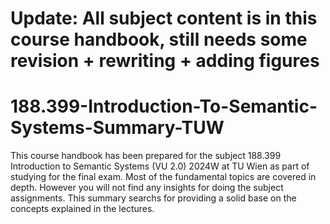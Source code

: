 # Update: All subject content is in this course handbook, still needs some revision + rewriting + adding figures

# 188.399-Introduction-To-Semantic-Systems-Summary-TUW
This course handbook has been prepared for the subject 188.399 Introduction to Semantic Systems (VU 2.0) 2024W at TU Wien as part of studying for the final exam. Most of the fundamental topics are covered in depth.
However you will not find any insights for doing the subject assignments. This summary searchs for providing a solid base on the concepts explained in the lectures.
